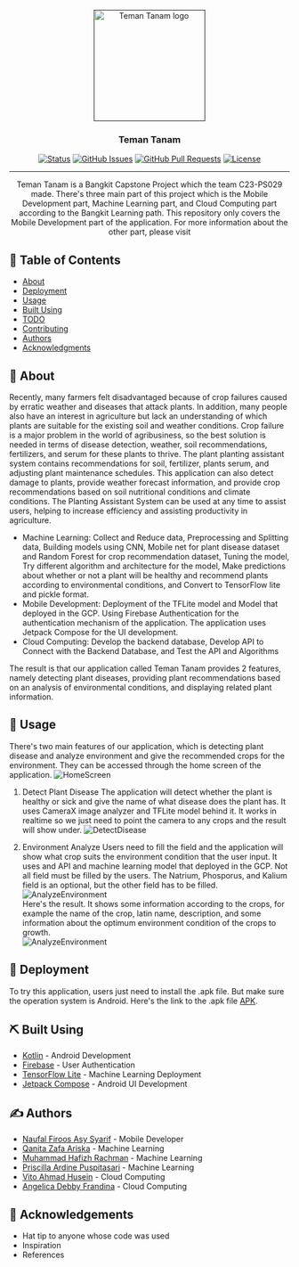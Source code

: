 <p align="center">
  <a href="" rel="noopener">
 <img width=200px height=200px src="https://drive.google.com/uc?export=view&id=1EG0CbtlKIrpZ67XrJta1t4_9dkNRV4gm" alt="Teman Tanam logo"></a>
</p>

<h3 align="center">Teman Tanam</h3>

<div align="center">

  [![Status](https://img.shields.io/badge/status-active-success.svg)]() 
  [![GitHub Issues](https://img.shields.io/github/issues/kylelobo/The-Documentation-Compendium.svg)](https://github.com/kylelobo/The-Documentation-Compendium/issues)
  [![GitHub Pull Requests](https://img.shields.io/github/issues-pr/kylelobo/The-Documentation-Compendium.svg)](https://github.com/kylelobo/The-Documentation-Compendium/pulls)
  [![License](https://img.shields.io/badge/license-MIT-blue.svg)](/LICENSE)

</div>

---

<p align="center"> Teman Tanam is a Bangkit Capstone Project which the team C23-PS029 made. 
  There's three main part of this project which is the Mobile Development part, Machine Learning part, and 
  Cloud Computing part according to the Bangkit Learning path. This repository only covers the Mobile Development part of the application.
  For more information about the other part, please visit 
    <br> 
</p>

## 📝 Table of Contents
- [About](#about)
- [Deployment](#deployment)
- [Usage](#usage)
- [Built Using](#built_using)
- [TODO](../TODO.md)
- [Contributing](../CONTRIBUTING.md)
- [Authors](#authors)
- [Acknowledgments](#acknowledgement)

## 🧐 About <a name = "about"></a>
Recently, many farmers felt disadvantaged because of crop failures caused by erratic weather and diseases that attack plants. 
In addition, many people also have an interest in agriculture but lack an understanding of which plants are suitable for the existing soil and weather conditions. 
Crop failure is a major problem in the world of agribusiness, so the best solution is needed in terms of disease detection, weather, soil recommendations, fertilizers, and serum for these plants to thrive. 
The plant planting assistant system contains recommendations for soil, fertilizer, plants serum, and adjusting plant maintenance schedules. This application can also detect damage to plants, provide weather forecast information, and provide crop recommendations based on soil nutritional conditions and climate conditions. 
The Planting Assistant System can be used at any time to assist users, helping to increase efficiency and assisting productivity in agriculture.

- Machine Learning: Collect and Reduce data, Preprocessing and Splitting data, Building models using CNN, Mobile net for plant disease dataset and Random Forest for crop recommendation dataset, Tuning the model, Try different algorithm and architecture for the model, Make predictions about whether or not a plant will be healthy and recommend plants according to environmental conditions, and Convert to TensorFlow lite and pickle format. 
- Mobile Development: Deployment of the TFLite model and Model that deployed in the GCP. Using Firebase Authentication for the authentication mechanism of the application. The application uses Jetpack Compose for the UI development.
- Cloud Computing: Develop the backend database, Develop API to Connect with the Backend Database, and Test the API and Algorithms

The result is that our application called Teman Tanam provides 2 features, namely detecting plant diseases, providing plant recommendations based on an analysis of environmental conditions, and displaying related plant information.

## 🎈 Usage <a name="usage"></a>
There's two main features of our application, which is detecting plant disease and analyze environment and give the recommended crops for the environment. They can 
be accessed through the home screen of the application.
![HomeScreen](https://drive.google.com/uc?export=view&id=1megR5F_sIfnLfqKP8ELccIxu0EnVwQQR)

1. Detect Plant Disease
The application will detect whether the plant is healthy or sick and give the name of what disease does the plant has. It uses CameraX image analyzer and TFLite model behind it. It works in realtime so we just need
to point the camera to any crops and the result will show under.
![DetectDisease](https://drive.google.com/uc?export=view&id=1EgLIy6mLqGD_lxKEjoTtRXmII1v05vaJ)

2. Environment Analyze
Users need to fill the field and the application will show what crop suits the environment condition that the user input. It uses and API and machine learning model that deployed in the GCP. Not all field must be filled
by the users. The Natrium, Phosporus, and Kalium field is an optional, but the other field has to be filled.
![AnalyzeEnvironment](https://drive.google.com/uc?export=view&id=1zHWqAmnsKZLJHW0GZ2x1gkcSAlKp_YKU)<br>
Here's the result. It shows some information according to the crops, for example the name of the crop, latin name, description, and some information about
the optimum environment condition of the crops to growth.<br>
![AnalyzeEnvironment](https://drive.google.com/uc?export=view&id=1--JdGBlFvTV13D_cWy8w4ZqfuklBbs5q)

## 🚀 Deployment <a name = "deployment"></a>
To try this application, users just need to install the .apk file. But make sure the operation system is Android. Here's the link to the .apk file
[APK](https://github.com/firoos18/Capstone-Project/releases/tag/v1.0.0).

## ⛏️ Built Using <a name = "built_using"></a>
- [Kotlin](https://kotlinlang.org/) - Android Development
- [Firebase](https://firebase.google.com) - User Authentication
- [TensorFlow Lite](https://www.tensorflow.org/lite) - Machine Learning Deployment
- [Jetpack Compose](https://developer.android.com/jetpack/compose) - Android UI Development

## ✍️ Authors <a name = "authors"></a>
- [Naufal Firoos Asy Syarif](https://github.com/firoos18) - Mobile Developer
- [Qanita Zafa Ariska](https://github.com/qanitazf) - Machine Learning
- [Muhammad Hafizh Rachman](https://github.com/mhafizhr21) - Machine Learning
- [Priscilla Ardine Puspitasari](https://github.com/priscillardine04) - Machine Learning
- [Vito Ahmad Husein](https://github.com/vhzrd) - Cloud Computing
- [Angelica Debby Frandina](https://github.com/debbyfrandina) - Cloud Computing

## 🎉 Acknowledgements <a name = "acknowledgement"></a>
- Hat tip to anyone whose code was used
- Inspiration
- References
